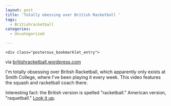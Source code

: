```yaml
---
layout: post
title: 'Totally obessing over British Racketball '
tags:
  - Britishracketball
categories:
  - Uncategorized

---
```



    <div class="posterous_bookmarklet_entry">

<div class="posterous_quote_citation">via <a href="http://britishracketball.wordpress.com/">britishracketball.wordpress.com</a></div>
<p>I'm totally obsessing over British Racketball, which apparently only exists at Smith College, where I've been playing it every week. This video features the squash and racketball coach there.</p>
<p>Interesting fact: the British version is spelled "racketball." American version, "raquetball." <a href="http://en.wikipedia.org/wiki/Racquetball">Look it up</a>.</p>
</div>
  
